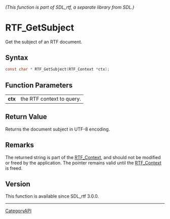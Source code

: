 ###### (This function is part of SDL_rtf, a separate library from SDL.)
# RTF_GetSubject

Get the subject of an RTF document.

## Syntax

```c
const char * RTF_GetSubject(RTF_Context *ctx);

```

## Function Parameters

|             |                           |
| ----------- | ------------------------- |
| **ctx**     | the RTF context to query. |

## Return Value

Returns the document subject in UTF-8 encoding.

## Remarks

The returned string is part of the [RTF_Context](RTF_Context.md), and should
not be modified or freed by the application. The pointer remains valid
until the [RTF_Context](RTF_Context.md) is freed.

## Version

This function is available since SDL_rtf 3.0.0.

----
[CategoryAPI](CategoryAPI.md)
